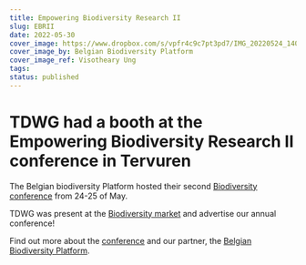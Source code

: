 ```yaml
---
title: Empowering Biodiversity Research II
slug: EBRII
date: 2022-05-30
cover_image: https://www.dropbox.com/s/vpfr4c9c7pt3pd7/IMG_20220524_140053.jpg?dl=0
cover_image_by: Belgian Biodiversity Platform
cover_image_ref: Visotheary Ung
tags: 
status: published
---
```

# TDWG had a booth at the Empowering Biodiversity Research II conference in Tervuren

The Belgian biodiversity Platform hosted their second [Biodiversity conference](https://www.biodiversity.be/4409) from 24-25 of May. 

TDWG was present at the [Biodiversity market](https://www.biodiversity.be/5149/) and advertise our annual conference!

Find out more about the [conference](https://www.biodiversity.be/4409) and our partner, the [Belgian Biodiversity Platform](https://www.biodiversity.be/).
